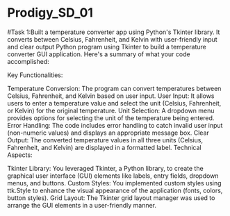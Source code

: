 # Prodigy_SD_01
#Task 1:Built a temperature converter app using Python's Tkinter library. It converts between Celsius, Fahrenheit, and Kelvin with user-friendly input and clear output
Python program using Tkinter to build a temperature converter GUI application. Here's a summary of what your code accomplished:

Key Functionalities:

Temperature Conversion: The program can convert temperatures between Celsius, Fahrenheit, and Kelvin based on user input.
User Input: It allows users to enter a temperature value and select the unit (Celsius, Fahrenheit, or Kelvin) for the original temperature.
Unit Selection: A dropdown menu provides options for selecting the unit of the temperature being entered.
Error Handling: The code includes error handling to catch invalid user input (non-numeric values) and displays an appropriate message box.
Clear Output: The converted temperature values in all three units (Celsius, Fahrenheit, and Kelvin) are displayed in a formatted label.
Technical Aspects:

Tkinter Library: You leveraged Tkinter, a Python library, to create the graphical user interface (GUI) elements like labels, entry fields, dropdown menus, and buttons.
Custom Styles: You implemented custom styles using ttk.Style to enhance the visual appearance of the application (fonts, colors, button styles).
Grid Layout: The Tkinter grid layout manager was used to arrange the GUI elements in a user-friendly manner.
